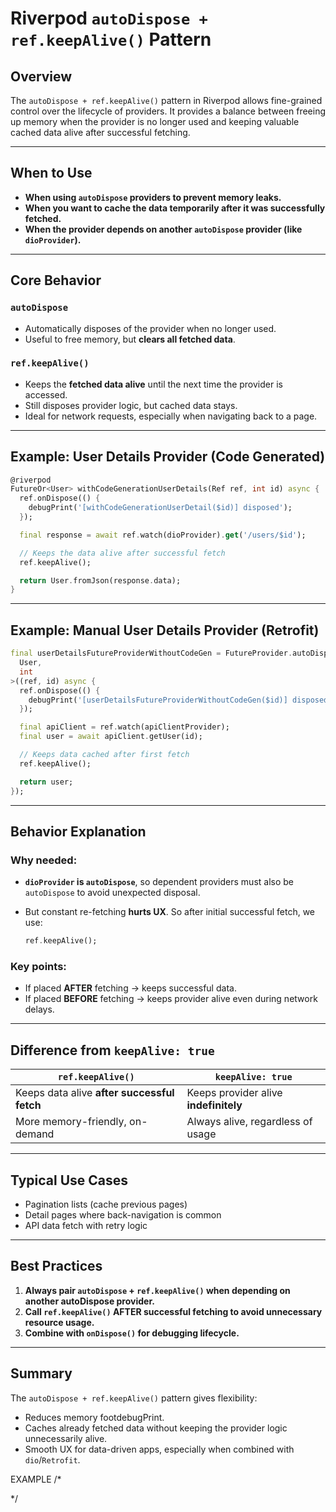 # Riverpod `autoDispose + ref.keepAlive()` Pattern

## Overview

The `autoDispose + ref.keepAlive()` pattern in Riverpod allows fine-grained control over the lifecycle of providers. It provides a balance between freeing up memory when the provider is no longer used and keeping valuable cached data alive after successful fetching.

---

## When to Use

- **When using `autoDispose` providers to prevent memory leaks.**
- **When you want to cache the data temporarily after it was successfully fetched.**
- **When the provider depends on another `autoDispose` provider (like `dioProvider`).**

---

## Core Behavior

### `autoDispose`

- Automatically disposes of the provider when no longer used.
- Useful to free memory, but **clears all fetched data**.

### `ref.keepAlive()`

- Keeps the **fetched data alive** until the next time the provider is accessed.
- Still disposes provider logic, but cached data stays.
- Ideal for network requests, especially when navigating back to a page.

---

## Example: User Details Provider (Code Generated)

```dart
@riverpod
FutureOr<User> withCodeGenerationUserDetails(Ref ref, int id) async {
  ref.onDispose(() {
    debugPrint('[withCodeGenerationUserDetail($id)] disposed');
  });

  final response = await ref.watch(dioProvider).get('/users/$id');

  // Keeps the data alive after successful fetch
  ref.keepAlive();

  return User.fromJson(response.data);
}
```

---

## Example: Manual User Details Provider (Retrofit)

```dart
final userDetailsFutureProviderWithoutCodeGen = FutureProvider.autoDispose.family<
  User,
  int
>((ref, id) async {
  ref.onDispose(() {
    debugPrint('[userDetailsFutureProviderWithoutCodeGen($id)] disposed');
  });

  final apiClient = ref.watch(apiClientProvider);
  final user = await apiClient.getUser(id);

  // Keeps data cached after first fetch
  ref.keepAlive();

  return user;
});
```

---

## Behavior Explanation

### Why needed:
- **`dioProvider` is `autoDispose`**, so dependent providers must also be `autoDispose` to avoid unexpected disposal.
- But constant re-fetching **hurts UX**. So after initial successful fetch, we use:
  
  ```dart
  ref.keepAlive();
  ```

### Key points:

- If placed **AFTER** fetching → keeps successful data.
- If placed **BEFORE** fetching → keeps provider alive even during network delays.

---

## Difference from `keepAlive: true`

| `ref.keepAlive()`                           | `keepAlive: true`                  |
|--------------------------------------------|------------------------------------|
| Keeps data alive **after successful fetch**| Keeps provider alive **indefinitely** |
| More memory-friendly, on-demand            | Always alive, regardless of usage  |

---

## Typical Use Cases

- Pagination lists (cache previous pages)
- Detail pages where back-navigation is common
- API data fetch with retry logic

---

## Best Practices

1. **Always pair `autoDispose` + `ref.keepAlive()` when depending on another autoDispose provider.**
2. **Call `ref.keepAlive()` AFTER successful fetching to avoid unnecessary resource usage.**
3. **Combine with `onDispose()` for debugging lifecycle.**

---

## Summary

The `autoDispose + ref.keepAlive()` pattern gives flexibility:

- Reduces memory footdebugPrint.
- Caches already fetched data without keeping the provider logic unnecessarily alive.
- Smooth UX for data-driven apps, especially when combined with `dio`/`Retrofit`.





EXAMPLE
/*
<!-- import 'package:flutter_riverpod/flutter_riverpod.dart';
import 'package:riverpod_annotation/riverpod_annotation.dart';
import '../../../core/domain/state/dio_and_retrofit/dio_provider.dart';
import 'model/user.dart';

part 'user_details_future_provider_gen.g.dart';

@riverpod
FutureOr<User> withCodeGenerationUserDetails(Ref ref, int id) async {
  ref.onDispose(() {
    debugPrint('[withCodeGenerationUserDetail($id)] disposed');
  });

  // Fetch the details of a specific user by ID
  final response = await ref.watch(dioProvider).get('/users/$id');

  // return parsed and converted response  into a User object
  final user = User.fromJson(response.data);

  // ! dioProvider is autoDisposed, so this provider should also be autoDisposed.
  // !!! OR we can use "ref.keepAlive();" to cache the data and avoid disposal.
  ref.keepAlive(); // This keeps the data alive, allowing it to be cached.
  /*
  autoDispose + ref.keepAlive() pattern:
  - If the data is successfully fetched, it gets cached.
  - If an error occurs, it tries fetching again (without caching the error state).

  If "ref.keepAlive();" is placed before the data fetching, the data will be fetched
  in the background, even if the user navigates away from the page before the data is fetched.

  Before using `keepAlive`: If the user navigates to a page, and data isn't fetched yet,
  then immediately navigates away, the provider will be disposed.

  After using `keepAlive`: If the data is fetched at least once, it will be cached, even if the provider is disposed.

  ? Difference between "keepAlive: true" option:
  - `keepAlive: true` ensures that the provider stays alive indefinitely,
    whereas `ref.keepAlive()` only keeps the data alive until it is next needed and accessed.
  */

  return user;
} -->
*/